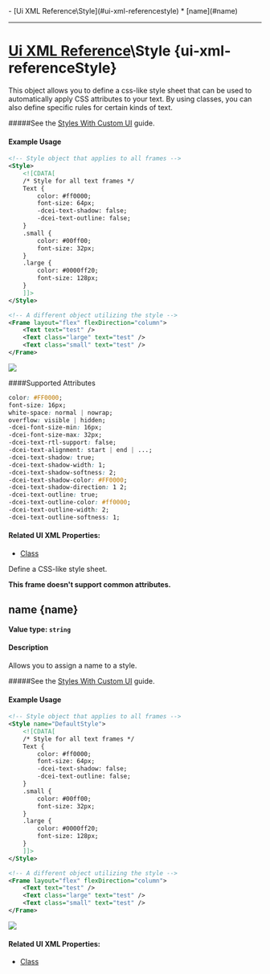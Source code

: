<div id="toc" markdown="1">
- [Ui XML Reference\Style](#ui-xml-referencestyle)
  * [name](#name)

</div>

***

# [Ui XML Reference](Ui-XML)\\Style {ui-xml-referenceStyle}

[](overview-start)

This object allows you to define a css-like style sheet that can be used to automatically apply CSS attributes to your text. By using classes, you can also define specific rules for certain kinds of text.

#####See the [Styles With Custom UI](https://funovus.notion.site/Using-Styles-With-Custom-UI-6d841ad81bd7444fac76d8b99bf7f36a) guide.

#### Example Usage
[](example-usage-start)
```xml
<!-- Style object that applies to all frames -->
<Style>
    <![CDATA[
    /* Style for all text frames */
    Text {
        color: #ff0000;
        font-size: 64px;
        -dcei-text-shadow: false;
        -dcei-text-outline: false;
    }
    .small {
        color: #00ff00;
        font-size: 32px;
    }
    .large {
        color: #0000ff20;
        font-size: 128px;
    }
    ]]>
</Style>

<!-- A different object utilizing the style -->
<Frame layout="flex" flexDirection="column">
    <Text text="test" />
    <Text class="large" text="test" />
    <Text class="small" text="test" />
</Frame>
```
<img src="https://github.com/funovus/editor-wiki/assets/60531792/f1b014d3-2729-45fc-8e60-ac78c1326e05"/>

####Supported Attributes
```css
color: #FF0000;
font-size: 16px;
white-space: normal | nowrap;
overflow: visible | hidden;
-dcei-font-size-min: 16px;
-dcei-font-size-max: 32px;
-dcei-text-rtl-support: false;
-dcei-text-alignment: start | end | ...;
-dcei-text-shadow: true;
-dcei-text-shadow-width: 1;
-dcei-text-shadow-softness: 2;
-dcei-text-shadow-color: #FF0000;
-dcei-text-shadow-direction: 1 2;
-dcei-text-outline: true;
-dcei-text-outline-color: #ff0000;
-dcei-text-outline-width: 2;
-dcei-text-outline-softness: 1;
```

[](example-usage-end)

[](extra-section-start)
#### Related UI XML Properties:
- [Class](Ui-XML-CommonAttributes#class)
[](extra-section-end)


[](overview-end)

Define a CSS-like style sheet.

**This frame doesn't support common attributes.**

## [](Style.name)name {name}
**Value type: `string`**

[](manual-wiki-start)

#### Description
[](description-start)
Allows you to assign a name to a style.

#####See the [Styles With Custom UI](https://funovus.notion.site/Using-Styles-With-Custom-UI-6d841ad81bd7444fac76d8b99bf7f36a) guide.
[](description-end)

#### Example Usage
[](example-usage-start)
```xml
<!-- Style object that applies to all frames -->
<Style name="DefaultStyle">
    <![CDATA[
    /* Style for all text frames */
    Text {
        color: #ff0000;
        font-size: 64px;
        -dcei-text-shadow: false;
        -dcei-text-outline: false;
    }
    .small {
        color: #00ff00;
        font-size: 32px;
    }
    .large {
        color: #0000ff20;
        font-size: 128px;
    }
    ]]>
</Style>

<!-- A different object utilizing the style -->
<Frame layout="flex" flexDirection="column">
    <Text text="test" />
    <Text class="large" text="test" />
    <Text class="small" text="test" />
</Frame>
```
<img src="https://github.com/funovus/editor-wiki/assets/60531792/f1b014d3-2729-45fc-8e60-ac78c1326e05"/>

[](example-usage-end)

[](extra-section-start)
#### Related UI XML Properties:
- [Class](Ui-XML-CommonAttributes#class)
[](extra-section-end)

[](manual-wiki-end)

